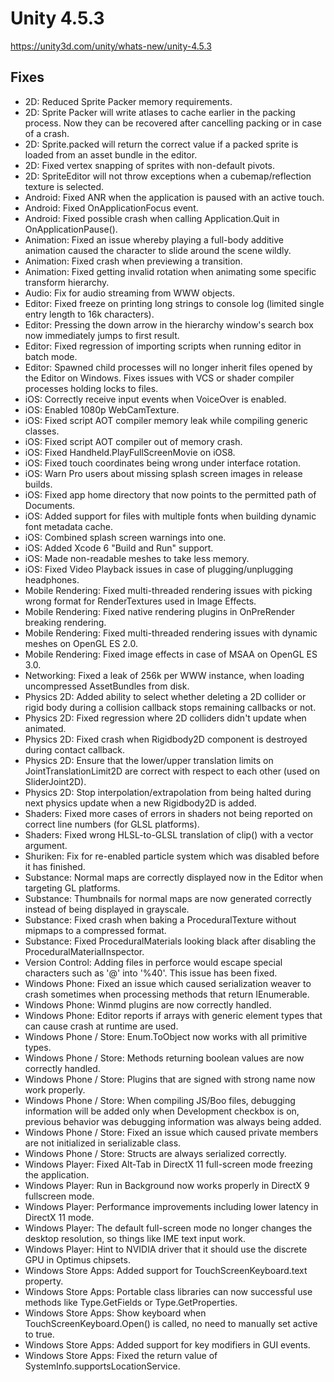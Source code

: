 # Unity 4.5.3
https://unity3d.com/unity/whats-new/unity-4.5.3

## Fixes

<ul>
<li>2D: Reduced Sprite Packer memory requirements.</li>
<li>2D: Sprite Packer will write atlases to cache earlier in the packing process. Now they can be recovered after cancelling packing or in case of a crash.</li>
<li>2D: Sprite.packed will return the correct value if a packed sprite is loaded from an asset bundle in the editor.</li>
<li>2D: Fixed vertex snapping of sprites with non-default pivots.</li>
<li>2D: SpriteEditor will not throw exceptions when a cubemap/reflection texture is selected.</li>
<li>Android: Fixed ANR when the application is paused with an active touch.</li>
<li>Android: Fixed OnApplicationFocus event.</li>
<li>Android: Fixed possible crash when calling Application.Quit in OnApplicationPause().</li>
<li>Animation: Fixed an issue whereby playing a full-body additive animation caused the character to slide around the scene wildly.</li>
<li>Animation: Fixed crash when previewing a transition.</li>
<li>Animation: Fixed getting invalid rotation when animating some specific transform hierarchy.</li>
<li>Audio: Fix for audio streaming from WWW objects.</li>
<li>Editor: Fixed freeze on printing long strings to console log (limited single entry length to 16k characters).</li>
<li>Editor: Pressing the down arrow in the hierarchy window's search box now immediately jumps to first result.</li>
<li>Editor: Fixed regression of importing scripts when running editor in batch mode.</li>
<li>Editor: Spawned child processes will no longer inherit files opened by the Editor on Windows. Fixes issues with VCS or shader compiler processes holding locks to files.</li>
<li>iOS: Correctly receive input events when VoiceOver is enabled.</li>
<li>iOS: Enabled 1080p WebCamTexture.</li>
<li>iOS: Fixed script AOT compiler memory leak while compiling generic classes.</li>
<li>iOS: Fixed script AOT compiler out of memory crash.</li>
<li>iOS: Fixed Handheld.PlayFullScreenMovie on iOS8.</li>
<li>iOS: Fixed touch coordinates being wrong under interface rotation.</li>
<li>iOS: Warn Pro users about missing splash screen images in release builds.</li>
<li>iOS: Fixed app home directory that now points to the permitted path of Documents.</li>
<li>iOS: Added support for files with multiple fonts when building dynamic font metadata cache.</li>
<li>iOS: Combined splash screen warnings into one.</li>
<li>iOS: Added Xcode 6 "Build and Run" support.</li>
<li>iOS: Made non-readable meshes to take less memory.</li>
<li>iOS: Fixed Video Playback issues in case of plugging/unplugging headphones.</li>
<li>Mobile Rendering: Fixed multi-threaded rendering issues with picking wrong format for RenderTextures used in Image Effects.</li>
<li>Mobile Rendering: Fixed native rendering plugins in OnPreRender breaking rendering.</li>
<li>Mobile Rendering: Fixed multi-threaded rendering issues with dynamic meshes on OpenGL ES 2.0.</li>
<li>Mobile Rendering: Fixed image effects in case of MSAA on OpenGL ES 3.0.</li>
<li>Networking: Fixed a leak of 256k per WWW instance, when loading uncompressed AssetBundles from disk.</li>
<li>Physics 2D: Added ability to select whether deleting a 2D collider or rigid body during a collision callback stops remaining callbacks or not.</li>
<li>Physics 2D: Fixed regression where 2D colliders didn't update when animated.</li>
<li>Physics 2D: Fixed crash when Rigidbody2D component is destroyed during contact callback.</li>
<li>Physics 2D: Ensure that the lower/upper translation limits on JointTranslationLimit2D are correct with respect to each other (used on SliderJoint2D).</li>
<li>Physics 2D: Stop interpolation/extrapolation from being halted during next physics update when a new Rigidbody2D is added.</li>
<li>Shaders: Fixed more cases of errors in shaders not being reported on correct line numbers (for GLSL platforms).</li>
<li>Shaders: Fixed wrong HLSL-to-GLSL translation of clip() with a vector argument.</li>
<li>Shuriken: Fix for re-enabled particle system which was disabled before it has finished.</li>
<li>Substance: Normal maps are correctly displayed now in the Editor when targeting GL platforms.</li>
<li>Substance: Thumbnails for normal maps are now generated correctly instead of being displayed in grayscale.</li>
<li>Substance: Fixed crash when baking a ProceduralTexture without mipmaps to a compressed format.</li>
<li>Substance: Fixed ProceduralMaterials looking black after disabling the ProceduralMaterialInspector.</li>
<li>Version Control: Adding files in perforce would escape special characters such as '@' into '%40'. This issue has been fixed.</li>
<li>Windows Phone: Fixed an issue which caused serialization weaver to crash sometimes when processing methods that return IEnumerable.</li>
<li>Windows Phone: Winmd plugins are now correctly handled.</li>
<li>Windows Phone: Editor reports if arrays with generic element types that can cause crash at runtime are used.</li>
<li>Windows Phone / Store: Enum.ToObject now works with all primitive types.</li>
<li>Windows Phone / Store: Methods returning boolean values are now correctly handled.</li>
<li>Windows Phone / Store: Plugins that are signed with strong name now work properly.</li>
<li>Windows Phone / Store: When compiling JS/Boo files, debugging information will be added only when Development checkbox is on, previous behavior was debugging information was always being added.</li>
<li>Windows Phone / Store: Fixed an issue which caused private members are not initialized in serializable class.</li>
<li>Windows Phone / Store: Structs are always serialized correctly.</li>
<li>Windows Player: Fixed Alt-Tab in DirectX 11 full-screen mode freezing the application.</li>
<li>Windows Player: Run in Background now works properly in DirectX 9 fullscreen mode.</li>
<li>Windows Player: Performance improvements including lower latency in DirectX 11 mode.</li>
<li>Windows Player: The default full-screen mode no longer changes the desktop resolution, so things like IME text input work.</li>
<li>Windows Player: Hint to NVIDIA driver that it should use the discrete GPU in Optimus chipsets.</li>
<li>Windows Store Apps: Added support for TouchScreenKeyboard.text property.</li>
<li>Windows Store Apps: Portable class libraries can now successful use methods like Type.GetFields or Type.GetProperties.</li>
<li>Windows Store Apps: Show keyboard when TouchScreenKeyboard.Open() is called, no need to manually set active to true.</li>
<li>Windows Store Apps: Added support for key modifiers in GUI events.</li>
<li>Windows Store Apps: Fixed the return value of SystemInfo.supportsLocationService.</li>
</ul>
